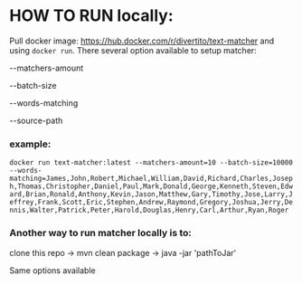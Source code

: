 # HOW TO RUN locally:

Pull docker image: https://hub.docker.com/r/divertito/text-matcher and using `docker run`.
There several option available to setup matcher: 

--matchers-amount 

--batch-size 

--words-matching 

--source-path

### example:

`docker run text-matcher:latest --matchers-amount=10 --batch-size=10000 --words-matching=James,John,Robert,Michael,William,David,Richard,Charles,Joseph,Thomas,Christopher,Daniel,Paul,Mark,Donald,George,Kenneth,Steven,Edward,Brian,Ronald,Anthony,Kevin,Jason,Matthew,Gary,Timothy,Jose,Larry,Jeffrey,Frank,Scott,Eric,Stephen,Andrew,Raymond,Gregory,Joshua,Jerry,Dennis,Walter,Patrick,Peter,Harold,Douglas,Henry,Carl,Arthur,Ryan,Roger`



### Another way to run matcher locally is to:

clone this repo -> mvn clean package -> java -jar 'pathToJar'

Same options available 

